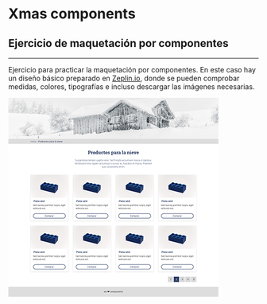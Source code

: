 # Xmas components
## Ejercicio de maquetación por componentes 
***
Ejercicio para practicar la maquetación por componentes. En este caso hay un diseño básico preparado en [Zeplin.io](https://zeplin.io), donde se pueden comprobar medidas, colores, tipografías e incluso descargar las imágenes necesarias.


![Diseño](img/thumb.png)
